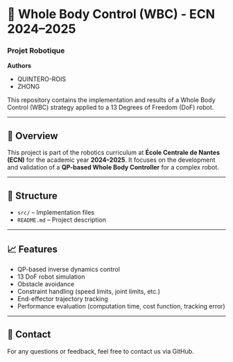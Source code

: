 # 🤖 Whole Body Control (WBC) - ECN 2024–2025

### Projet Robotique

**Authors**  
- QUINTERO-ROIS  
- ZHONG  

This repository contains the implementation and results of a Whole Body Control (WBC) strategy applied to a 13 Degrees of Freedom (DoF) robot.

---

## 📌 Overview

This project is part of the robotics curriculum at **École Centrale de Nantes (ECN)** for the academic year **2024–2025**. It focuses on the development and validation of a **QP-based Whole Body Controller** for a complex robot.

---

## 📂 Structure

- `src/` – Implementation files  
- `README.md` – Project description

---

## 📈 Features

- QP-based inverse dynamics control
- 13 DoF robot simulation
- Obstacle avoidance
- Constraint handling (speed limits, joint limits, etc.)
- End-effector trajectory tracking
- Performance evaluation (computation time, cost function, tracking error)

---

## 📧 Contact

For any questions or feedback, feel free to contact us via GitHub.
